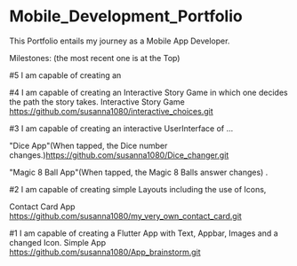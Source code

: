# Mobile_Development_Portfolio
This Portfolio entails my journey as a Mobile App Developer. 

Milestones: (the most recent one is at the Top)

#5 I am capable of creating an  


#4 I am capable of creating an Interactive Story Game in which one decides the path the story takes.
   Interactive Story Game 
   https://github.com/susanna1080/interactive_choices.git

#3 I am capable of creating an interactive UserInterface of ...

  "Dice App"(When tapped, the Dice number changes.)https://github.com/susanna1080/Dice_changer.git

  "Magic 8 Ball App"(When tapped, the Magic 8 Balls answer changes)
.

#2 I am capable of creating simple Layouts including the use of Icons, 
   
   Contact Card App
   https://github.com/susanna1080/my_very_own_contact_card.git
  

#1 I am capable of creating a Flutter App with Text, Appbar, Images and a changed Icon.
   Simple App https://github.com/susanna1080/App_brainstorm.git

